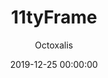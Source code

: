 ---
title: "11tyFrame"
github: https://github.com/octoxalis/11tyframe
demo: https://11tyframe.netlify.com
author: Octoxalis
date: 2019-12-25 00:00:00 # This is the date you submitted the theme YYYY-MM-DD
github_branch: master # This is the repos default branch
ssg:
  - Eleventy
cms:
  - No CMS
description: "A light site frame using Eleventy static site generator"
---